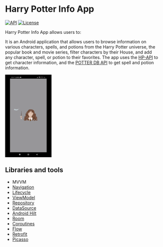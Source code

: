 # Harry Potter Info App
<p align="">
  <a href="https://android-arsenal.com/api?level=21"><img alt="API" src="https://img.shields.io/badge/API-24%2B-blue.svg?style=flat"/></a>
  <a href="https://opensource.org/license/mit/"><img alt="License" src="https://shields.io/badge/license-MIT-green"/></a>
</p>

Harry Potter Info App allows users to:

It is an Android application that allows users to browse information on various characters, spells, and potions from the Harry Potter universe, the popular book and movie series,
filter characters by their House, and add any character, spell, or potion to their favorites. The app uses the [HP-API](https://hp-api.onrender.com/) to get character information,
and the [POTTER DB API](https://potterdb.com/) to get spell and potion information.


 <img src="./preview/demo.gif" align="center" width="30%"/> 

## Libraries and tools
- MVVM
- [Navigation](https://developer.android.com/guide/navigation) 
- [Lifecycle](https://developer.android.com/topic/libraries/architecture/lifecycle)
- [ViewModel](https://developer.android.com/topic/libraries/architecture/viewmodel)
- [Repository](https://developer.android.com/topic/architecture/data-layer)
- [DataSource](https://developer.android.com/topic/architecture/data-layer)
- [Android Hilt](https://developer.android.com/training/dependency-injection/hilt-android)
- [Room](https://developer.android.com/training/data-storage/room/sqlite-room-migration)
- [Coroutines](https://developer.android.com/topic/libraries/architecture/coroutines)
- [Flow](https://developer.android.com/kotlin/flow)
- [Retrofit](https://square.github.io/retrofit/)
- [Picasso](https://square.github.io/picasso/)

